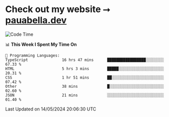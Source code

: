 # Check out my website ⭢ [pauabella.dev](https://pauabella.dev)

<!--START_SECTION:waka-->
![Code Time](http://img.shields.io/badge/Code%20Time-3%2C331%20hrs%2022%20mins-blue)

📊 **This Week I Spent My Time On** 

```text
💬 Programming Languages: 
TypeScript               16 hrs 47 mins      █████████████████░░░░░░░░   67.33 % 
HTML                     5 hrs 3 mins        █████░░░░░░░░░░░░░░░░░░░░   20.31 % 
CSS                      1 hr 51 mins        ██░░░░░░░░░░░░░░░░░░░░░░░   07.42 % 
Other                    38 mins             █░░░░░░░░░░░░░░░░░░░░░░░░   02.60 % 
JSON                     21 mins             ░░░░░░░░░░░░░░░░░░░░░░░░░   01.40 % 
```


 Last Updated on 14/05/2024 20:06:30 UTC
<!--END_SECTION:waka-->
